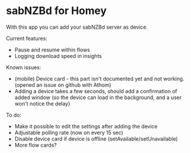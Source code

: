 # sabNZBd for Homey

With this app you can add your sabNZBd server as device.

Current features:
  - Pause and resume within flows
  - Logging download speed in insights

Known issues:
  - (mobile) Device card - this part isn't documented yet and not working. (opened an issue on github with Athom)
  - Adding a device takes a few seconds, should add a confirmation of added window (so the device can load in the background, and a user won't notice the delay)

To do:
  - Make it possible to edit the settings after adding the device
  - Adjustable polling rate (now on every 15 sec)
  - Disable device card if device is offline (setAvailable/setUnavailable)
  - More flow cards?
